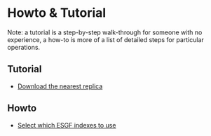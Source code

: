 # Howto & Tutorial

Note: a tutorial is a step-by-step walk-through for someone with no experience, 
a how-to is more of a list of detailed steps for particular operations.

## Tutorial

* [Download the nearest replica](download_nearest_replica.md)

## Howto

* [Select which ESGF indexes to use](select_indexes.md)
